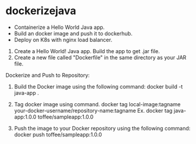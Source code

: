 # dockerizejava
- Containerize a Hello World Java app.
- Build an docker image and push it to dockerhub.
- Deploy on K8s with nginx load balancer.

1. Create a Hello World! Java app. Build the app to get .jar file.
2. Create a new file called "Dockerfile" in the same directory as your JAR file.

Dockerize and Push to Repository:
1. Build the Docker image using the following command: docker build -t java-app .

2. Tag docker image using command. 
   docker tag local-image:tagname your-docker-username/repository-name:tagname
   Ex. docker tag java-app:1.0.0 toffee/sampleapp:1.0.0

3. Push the image to your Docker repository using the following command: docker push toffee/sampleapp:1.0.0


